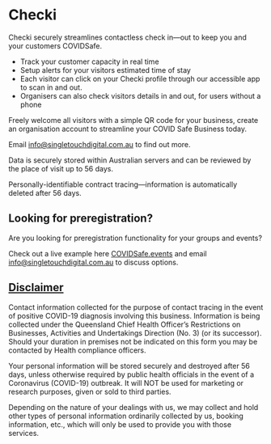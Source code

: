 # Checki
Checki securely streamlines contactless check in—out to keep you and your customers COVIDSafe.
* Track your customer capacity in real time
* Setup alerts for your visitors estimated time of stay
* Each visitor can click on your Checki profile through our accessible app to scan in and out.
* Organisers can also check visitors details in and out, for users without a phone


Freely welcome all visitors with a simple QR code for your business, create an organisation account to streamline your COVID Safe Business today. 

Email info@singletouchdigital.com.au to find out more.






Data is securely stored within Australian servers and can be reviewed by the place of visit up to 56 days.

Personally-identifiable contract tracing—information is automatically deleted after 56 days.


## Looking for preregistration?
Are you looking for preregistration functionality for your groups and events?

Check out a live example here [COVIDSafe.events](https://covidsafe.page.link/empcmca]) and email info@singletouchdigital.com.au to discuss options.



## [Disclaimer](https://www.covid19.qld.gov.au/government-actions/covid-safe-businesses/information-privacy)

Contact information collected for the purpose of contact tracing in the event of positive COVID-19 diagnosis involving this business. Information is being collected under the Queensland Chief Health Officer’s Restrictions on Businesses, Activities and Undertakings Direction (No. 3) (or its successor). Should your duration in premises not be indicated on this form you may be contacted by Health compliance officers.

Your personal information will be stored securely and destroyed after	56 days, unless otherwise required by public health officials in the event of a Coronavirus (COVID-19) outbreak. It will NOT be used for marketing or research purposes, given or sold to third parties.
  
Depending on the nature of your dealings with us, we may collect and hold other types of personal information ordinarily collected by us, booking information, etc., which will only be used to provide you with those services.
